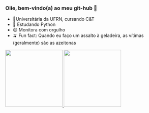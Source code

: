 ### Oiie, bem-vindo(a) ao meu git-hub 👋


- 🌠Universitária da UFRN, cursando C&T
- 🌱 Estudando Python
- 😊 Monitora com orgulho
- 🫒 Fun fact: Quando eu faço um assalto à geladeira, as vítimas (geralmente) são as azeitonas

<div>
<a href="https://github.com/luiza097">
<img height="180em" src="https://github-readme-stats.vercel.app/api?username=luiza097&show_icons=true&theme=aura_dark&include_all_commits=true&count_private=true"/>
<img height="180em" src="https://github-readme-stats.vercel.app/api/top-langs/?username=luiza097&layout=compact&langs_count=7&theme=aura_dark"/>
</div>





